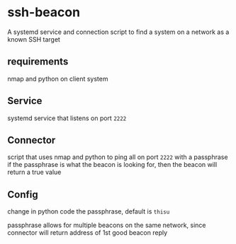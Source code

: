 # ssh-beacon

A systemd service and connection script to find a system on a network as a known SSH target

## requirements

nmap and python on client system

## Service

systemd service that listens on port `2222` 

## Connector

script that uses nmap and python to ping all on port `2222` with a passphrase
if the passphrase is what the beacon is looking for, then the beacon will return a true value

## Config

change in python code the passphrase, default is `thisu`

passphrase allows for multiple beacons on the same network, since connector will return address of 1st good beacon reply
